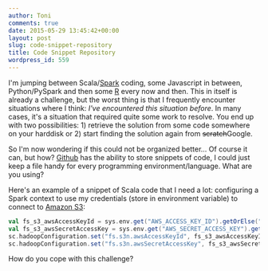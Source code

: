 ```yaml
---
author: Toni
comments: true
date: 2015-05-29 13:45:42+00:00
layout: post
slug: code-snippet-repository
title: Code Snippet Repository
wordpress_id: 559
---
```


I'm jumping between Scala/[Spark](http://spark.apache.org/) coding, some Javascript in between, Python/PySpark and then some [R](http://www.r-project.org/) every now and then. This in itself is already a challenge, but the worst thing is that I frequently encounter situations where I think: _I've encountered this situation before_. In many cases, it's a situation that required quite some work to resolve. You end up with two possibilities: 1) retrieve the solution from some code somewhere on your harddisk or 2) start finding the solution again from <del>scratch</del>Google.

So I'm now wondering if this could not be organized better... Of course it can, but how? [Github](https://gist.github.com/) has the ability to store snippets of code, I could just keep a file handy for every programming environment/language. What are you using?

Here's an example of a snippet of Scala code that I need a lot: configuring a Spark context to use my credentials (store in environment variable) to connect to [Amazon S3](http://aws.amazon.com/s3/):

```scala
val fs_s3_awsAccessKeyId = sys.env.get("AWS_ACCESS_KEY_ID").getOrElse("<key")
val fs_s3_awsSecretAccessKey = sys.env.get("AWS_SECRET_ACCESS_KEY").getOrElse("<key>")
sc.hadoopConfiguration.set("fs.s3n.awsAccessKeyId", fs_s3_awsAccessKeyId)
sc.hadoopConfiguration.set("fs.s3n.awsSecretAccessKey", fs_s3_awsSecretAccessKey)
```

How do you cope with this challenge?


